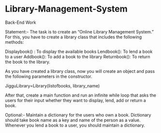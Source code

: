 # Library-Management-System
Back-End Work



Statement:-
The task is to create an “Online Library Management System.” For this, you have to create a library class that includes the following methods:

Displaybook() : To display the available books
Lendbook(): To lend a book to a user
Addbook(): To add a book to the library
Returnbook(): To return the book to the library.

 
As you have created a library class, now you will create an object and pass the following parameters in the constructor.

JigguLibrary=Library(listofbooks, library_name)

After that, create a main function and run an infinite while loop that asks the users for their input whether they want to display, lend, add or return a book.

Optional:-
Maintain a dictionary for the users who own a book. Dictionary should take book name as a key and name of the person as a value. Whenever you lend a book to a user, you should maintain a dictionary.

